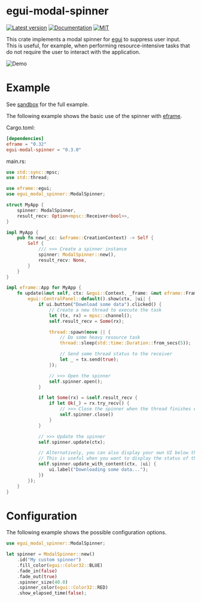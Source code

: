 # egui-modal-spinner
[![Latest version](https://img.shields.io/crates/v/egui-modal-spinner.svg)](https://crates.io/crates/egui-modal-spinner)
[![Documentation](https://img.shields.io/docsrs/egui-modal-spinner)](https://docs.rs/egui-modal-spinner)
[![MIT](https://img.shields.io/badge/license-MIT-blue.svg)](https://github.com/fluxxcode/egui-modal-spinner/blob/master/LICENSE)

This crate implements a modal spinner for [egui](https://github.com/emilk/egui) to suppress user input. \
This is useful, for example, when performing resource-intensive tasks that do
not require the user to interact with the application.

![Demo](media/demo.gif)

# Example
See [sandbox](https://github.com/fluxxcode/egui-modal-spinner/tree/master/examples/sandbox) for the full example.

The following example shows the basic use of the spinner with [eframe](https://github.com/emilk/egui/tree/master/crates/eframe).

Cargo.toml:
```toml
[dependencies]
eframe = "0.32"
egui-modal-spinner = "0.3.0"
```

main.rs:
```rust
use std::sync::mpsc;
use std::thread;

use eframe::egui;
use egui_modal_spinner::ModalSpinner;

struct MyApp {
    spinner: ModalSpinner,
    result_recv: Option<mpsc::Receiver<bool>>,
}

impl MyApp {
    pub fn new(_cc: &eframe::CreationContext) -> Self {
        Self {
            /// >>> Create a spinner instance
            spinner: ModalSpinner::new(),
            result_recv: None,
        }
    }
}

impl eframe::App for MyApp {
    fn update(&mut self, ctx: &egui::Context, _frame: &mut eframe::Frame) {
        egui::CentralPanel::default().show(ctx, |ui| {
            if ui.button("Download some data").clicked() {
                // Create a new thread to execute the task
                let (tx, rx) = mpsc::channel();
                self.result_recv = Some(rx);

                thread::spawn(move || {
                    // Do some heavy resource task
                    thread::sleep(std::time::Duration::from_secs(5));

                    // Send some thread status to the receiver
                    let _ = tx.send(true);
                });

                // >>> Open the spinner
                self.spinner.open();
            }

            if let Some(rx) = &self.result_recv {
                if let Ok(_) = rx.try_recv() {
                    // >>> Close the spinner when the thread finishes executing the task
                    self.spinner.close()
                }
            }

            // >>> Update the spinner
            self.spinner.update(ctx);

            // Alternatively, you can also display your own UI below the spinner.
            // This is useful when you want to display the status of the currently running task.
            self.spinner.update_with_content(ctx, |ui| {
                ui.label("Downloading some data...");
            })
        });
    }
}
```

# Configuration
The following example shows the possible configuration options.
```rust
use egui_modal_spinner::ModalSpinner;

let spinner = ModalSpinner::new()
    .id("My custom spinner")
    .fill_color(egui::Color32::BLUE)
    .fade_in(false)
    .fade_out(true)
    .spinner_size(40.0)
    .spinner_color(egui::Color32::RED)
    .show_elapsed_time(false);
```
